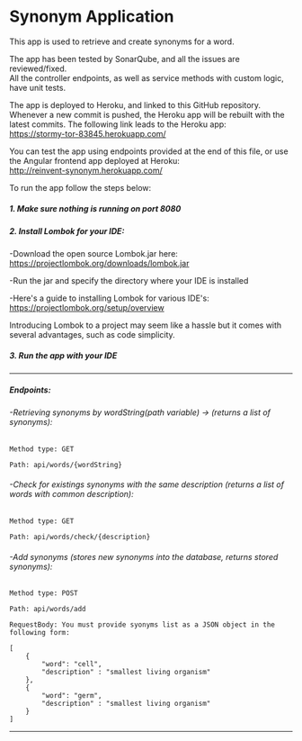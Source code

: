 # Synonym Application

This app is used to retrieve and create synonyms for a word.  

The app has been tested by SonarQube, and all the issues are reviewed/fixed.  
All the controller endpoints, as well as service methods with custom logic, have unit tests.  

The app is deployed to Heroku, and linked to this GitHub repository. Whenever a new commit is pushed, the Heroku app will be rebuilt with the latest commits. 
The following link leads to the Heroku app:  
https://stormy-tor-83845.herokuapp.com/ 

You can test the app using endpoints provided at the end of this file, or use the Angular frontend app deployed at Heroku:  
http://reinvent-synonym.herokuapp.com/ 

To run the app follow the steps below:

##### 1. Make sure nothing is running on port 8080  
##### 2. Install Lombok for your IDE:  

-Download the open source Lombok.jar here: https://projectlombok.org/downloads/lombok.jar  

-Run the jar and specify the directory where your IDE is installed  

-Here's a guide to installing Lombok for various IDE's: https://projectlombok.org/setup/overview  

Introducing Lombok to a project may seem like a hassle but it comes with several advantages, such as code simplicity.  


##### 3. Run the app with your IDE
_______________________________________________________
##### Endpoints:

###### -Retrieving synonyms by wordString(path variable) -> (returns a list of synonyms):
`Method type: GET`

`Path: api/words/{wordString}`  

###### -Check for existings synonyms with the same description (returns a list of words with common description):
`Method type: GET`

`Path: api/words/check/{description}`

###### -Add synonyms (stores new synonyms into the database, returns stored synonyms):
`Method type: POST`

`Path: api/words/add`

`RequestBody: You must provide syonyms list as a JSON object in the following form:`

```
[
    {
        "word": "cell",
        "description" : "smallest living organism"
    },
    {
        "word": "germ",
        "description" : "smallest living organism"
    }
]
```
_______________________________________________________
